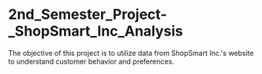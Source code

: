 # 2nd_Semester_Project-_ShopSmart_Inc_Analysis
The objective of this project is to utilize data from ShopSmart Inc.'s website to understand customer behavior and preferences.
